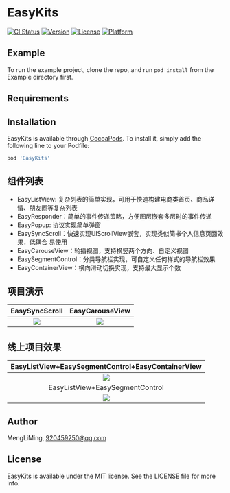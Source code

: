 # EasyKits

[![CI Status](https://img.shields.io/travis/MengLiMing/EasyKits.svg?style=flat)](https://travis-ci.org/MengLiMing/EasyKits)
[![Version](https://img.shields.io/cocoapods/v/EasyKits.svg?style=flat)](https://cocoapods.org/pods/EasyKits)
[![License](https://img.shields.io/cocoapods/l/EasyKits.svg?style=flat)](https://cocoapods.org/pods/EasyKits)
[![Platform](https://img.shields.io/cocoapods/p/EasyKits.svg?style=flat)](https://cocoapods.org/pods/EasyKits)

## Example

To run the example project, clone the repo, and run `pod install` from the Example directory first.

## Requirements

## Installation

EasyKits is available through [CocoaPods](https://cocoapods.org). To install
it, simply add the following line to your Podfile:

```ruby
pod 'EasyKits'
```

## 组件列表
- EasyListView: 复杂列表的简单实现，可用于快速构建电商类首页、商品详情、朋友圈等复杂列表
- EasyResponder：简单的事件传递策略，方便图层嵌套多层时的事件传递
- EasyPopup: 协议实现简单弹窗
- EasySyncScroll：快速实现UIScrollView嵌套，实现类似简书个人信息页面效果，低耦合 易使用
- EasyCarouseView：轮播视图，支持横竖两个方向、自定义视图
- EasySegmentControl：分类导航栏实现，可自定义任何样式的导航栏效果
- EasyContainerView：横向滑动切换实现，支持最大显示个数

## 项目演示
|EasySyncScroll|EasyCarouseView|
|:---:|:---:|
|![](https://raw.githubusercontent.com/MengLiMing/EasyKits/master/demo_gif/syncScroll.gif)|![](https://raw.githubusercontent.com/MengLiMing/EasyKits/master/demo_gif/carouseView.gif)|

## 线上项目效果
|EasyListView+EasySegmentControl+EasyContainerView|
|:---:|
|![](https://raw.githubusercontent.com/MengLiMing/EasyKits/master/demo_gif/app_1.gif)|
|EasyListView+EasySegmentControl|
|![](https://raw.githubusercontent.com/MengLiMing/EasyKits/master/demo_gif/app_2.gif)|

## Author

MengLiMing, 920459250@qq.com

## License

EasyKits is available under the MIT license. See the LICENSE file for more info.
